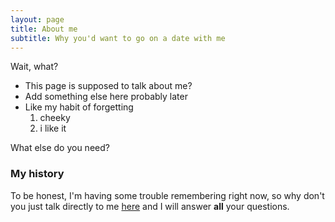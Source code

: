 ```yaml
---
layout: page
title: About me
subtitle: Why you'd want to go on a date with me
---
```


Wait, what?

- This page is supposed to talk about me?
- Add something else here probably later
- Like my habit of forgetting
  1. cheeky
  2. i like it

What else do you need?

### My history

To be honest, I'm having some trouble remembering right now, so why don't you just talk directly to me [here](mailto:vishg8@outlook.com) and I will answer **all** your questions.